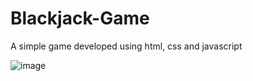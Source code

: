 # Blackjack-Game
A simple game developed using html, css and javascript

![image](https://user-images.githubusercontent.com/79441278/181917884-79d23ec2-c2ed-4d30-a298-16a32bc48aec.png)

